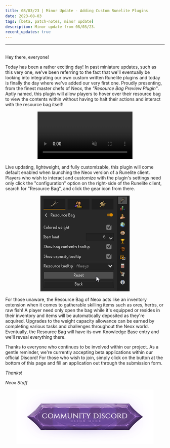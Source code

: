 ```yaml
---
title: 08/03/23 | Minor Update - Adding Custom Runelite Plugins
date: 2023-08-03
tags: [beta, patch-notes, minor update]
description: Minor update from 08/03/23.
recent_updates: true
---
```


***
<br>
Hey there, everyone!

Today has been a rather exciting day! In past miniature updates, such as this very one, we've been referring to the fact that we'll eventually be looking into integrating our own custom written Runelite plugins and today is finally the day where we've added our very first one. Proudly presenting, from the finest master chefs of Neox, the <em>"Resource Bag Preview Plugin"</em>. Aptly named, this plugin will allow players to hover over their resource bag to view the contents within without having to halt their actions and interact with the resource bag itself!

<center><video autoplay loop muted><source src="/assets/img/updates/080323/pluginpreview.mp4" type="video/mp4"></video></center>

Live updating, lightweight, and fully customizable, this plugin will come default enabled when launching the Neox version of a Runelite client. Players who wish to interact and customize with the plugin's settings need only click the "configuration" option on the right-side of the Runelite client, search for "Resource Bag", and click the gear icon from there. 

<center><img src="/assets/img/updates/080323/pluginconfiguration.png"></center>

For those unaware, the Resource Bag of Neox acts like an inventory extension when it comes to gatherable skilling items such as ores, herbs, or raw fish! A player need only open the bag while it's equipped or resides in their inventory and items will be automatically deposited as they're acquired. Upgrades to the weight capacity allowance can be earned by completing various tasks and challenges throughout the Neox  world. Eventually, the Resource Bag will have its own Knowledge Base entry and we'll reveal everything there.

Thanks to everyone who continues to be involved within our project. As a gentle reminder, we're currently accepting beta applications within our official Discord! For those who wish to join, simply click on the button at the bottom of this page and fill an application out through the submission form.

<em>Thanks!

<em>Neox Staff<br>

<div class="spacer-medium"></div>
<center><a href="https://discord.com/invite/neoxps"><img src="/assets/img/JoinDiscord.png"></a></center>
